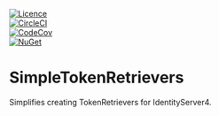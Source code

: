 [![Licence](https://img.shields.io/github/license/CptWesley/SimpleTokenRetrievers.svg?style=flat-square)](https://github.com/CptWesley/SimpleTokenRetrievers/blob/master/LICENSE)  
[![CircleCI](https://img.shields.io/circleci/project/github/CptWesley/SimpleTokenRetrievers/master.svg?style=flat-square)](https://circleci.com/gh/CptWesley/SimpleTokenRetrievers)  
[![CodeCov](https://img.shields.io/codecov/c/gh/CptWesley/SimpleTokenRetrievers.svg?style=flat-square)](https://codecov.io/gh/CptWesley/SimpleTokenRetrievers/)  
[![NuGet](https://img.shields.io/nuget/v/SimpleTokenRetrievers.svg?style=flat-square)](https://www.nuget.org/packages/SimpleTokenRetrievers/)  

# SimpleTokenRetrievers
Simplifies creating TokenRetrievers for IdentityServer4.
